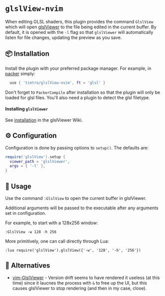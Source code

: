 # `glslView-nvim`

When editing GLSL shaders,
  this plugin provides the command `GlslView` which will open 
  [glslViewer](https://github.com/patriciogonzalezvivo/glslViewer)
  to the file being edited in the current buffer.
By default, it is opened with the `-l` flag so that `glslViewer` will automatically listen
  for file changes,
  updating the preview as you save.

## 📦 Installation
Install the plugin with your preferred package manager.
For example,
  in [packer](https://github.com/wbthomason/packer.nvim) simply:

```lua
  use { 'timtro/glslView-nvim', ft = 'glsl' }
```
Don't forget to `PackerCompile` after installation so that the plugin will only
  be loaded for glsl files.
You'll also need a plugin to detect the glsl filetype.


#### Installing `glslViewer`
See [installation](https://github.com/patriciogonzalezvivo/glslViewer/wiki/Installing)
  in the glslViewer Wiki.


## ⚙️ Configuration
Configuration is done by passing options to `setup()`. The defaults are:

```lua
require('glslView').setup {
  viewer_path = 'glslViewer',
  args = { '-l' },
}
```

## 💪 Usage
Use the command `:GlslView` to open the current buffer in glslViewer.

Additional arguments will be passed to the executable after any arguments set in configuration.

For example, to start with a 128x256 window:

```vimscript
:GlslView -w 128 -h 256
```
More primitively, one can call directly through Lua:
```
:lua require('glslView').glslView({'-w', '128', '-h', '256'})
```

## 🧰 Alternatives
 * [vim-GlslViewer](https://github.com/patriciogonzalezvivo/vim-glslViewer) -
    Version drift seems to have rendered it useless (at this time) since it
    laucnes the process with `&` to free up the UI, but this causes glslViewer
    to stop rendering (and then in my case, close).
